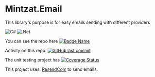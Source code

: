 # Mintzat.Email

This library's purpose is for easy emails sending with different providers

![C#](https://img.shields.io/badge/c%23-%23239120.svg?style=for-the-badge&logo=c-sharp&logoColor=white)
![.Net](https://img.shields.io/badge/.NET-5C2D91?style=for-the-badge&logo=.net&logoColor=white)

You can see the repo here 
[![Badge Name](https://img.shields.io/badge/GitHub-Mintzat.Email-blue.svg)](https://github.com/minkostaev/Mintzat.Email)

Activity on this repo:
[![GitHub last commit](https://img.shields.io/github/last-commit/minkostaev/Mintzat.Email?color=blue)](https://github.com/minkostaev/Mintzat.Email/commits/)

The unit testing project has
[![Coverage Status](https://coveralls.io/repos/github/minkostaev/Mintzat.Email/badge.svg?branch=main)](https://coveralls.io/github/minkostaev/Mintzat.Email?branch=main)

This project uses:
[ResendCom](https://resend.com/)
to send emails.
